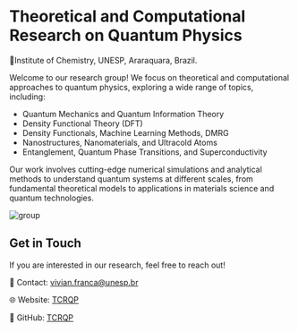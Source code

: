 # Theoretical and Computational Research on Quantum Physics

📍Institute of Chemistry, UNESP, Araraquara, Brazil.


Welcome to our research group! We focus on theoretical and computational approaches to quantum physics, exploring a wide range of topics, including:

- Quantum Mechanics and Quantum Information Theory
- Density Functional Theory (DFT)
- Density Functionals, Machine Learning Methods, DMRG
- Nanostructures, Nanomaterials, and Ultracold Atoms
- Entanglement, Quantum Phase Transitions, and Superconductivity

Our work involves cutting-edge numerical simulations and analytical methods to understand quantum systems at different scales, from fundamental theoretical models to applications in materials science and quantum technologies.

![group](https://github.com/user-attachments/assets/cfbc66b6-3912-4bba-9e57-939c973f824e)

## Get in Touch

If you are interested in our research, feel free to reach out!

📧 Contact: vivian.franca@unesp.br

🌐 Website: [TCRQP](https://www.iq.unesp.br/#!/departamentos/fisico-quimica/docentes/vivian-v-franca/)

🐙 GitHub: [TCRQP](https://github.com/aiamkkk/TCRQP)
